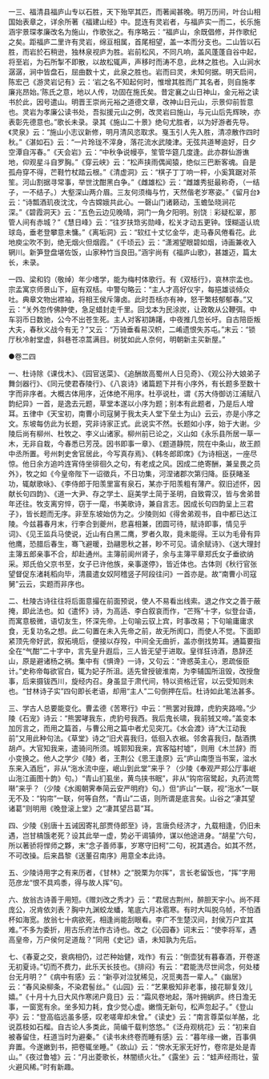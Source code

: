 <!-- { "loadSidebar": true } -->
一三、福清县福庐山专以石胜，天下殆罕其匹，而著闻甚晚。明万历间，叶台山相国始表章之，详余所著《福建山经》中。昆连有灵岩者，与福庐实一而二，长乐施涵宇景琛孝廉改名为施山，作歌张之。有序略云：“福庐山，余既倡修，并作歌纪之矣。距福庐二里许有灵岩，绵亘相属，首尾相望，盖一本而分支也。二山皆以石胜，而岩於石稍逊，独林泉视庐为胜。岩前松风，不同凡响，盖风蓬蓬自谷中起，将至岩，为石所掣不即散，以故松辄声，声移时而涛不息，此林之胜也。入山涧水潺潺，涧中皆盘石，屈曲数十丈，此泉之胜也。岩而曰灵，未知何据。明天启间，陈宏己《游灵岩记有》云：‘岩之名不知起何时，惟增其胜而广其名者，则自施孝廉兆昂始。’陈氏之意，地以人传，功固在施氏矣。昔定襄之山日神山，金元裕之读书於此，因号遣山。明晋王崇尚元裕之道德文章，改神山日元山，示景仰前哲意也。灵岩为孝廉公读书处，吾拟援元山之例，改灵岩曰施山，与元山后先辉映，亦表彰先德意也。”歌长未录。录其《施山二十景》绝句尤胜者，以为好游者先导。《灵泉》云：“施山小志议新修，明月清风恣取求。戛玉引人先入胜，清凉散作四时秋。”《湛如石》云：“一片玲珑不滓身，落花流水武陵津。无弦共道琴逾好，日夕空潭自泻春。”《天会岩》云：“中秋争说幔亭，笙管华筵几度逢。此亦群仙游谯地，仰观星斗自罗胸。”《穿云峡》云：“松声挟雨偶闻猿，绝似三巴断客魂。自是孤舟穿不得，芒鞋竹杖踏云根。”《清虚洞》云：“棋子丁丁响一枰，小奚箕踞对茶笙。河山割据寻常事，举世沈酣黑白争。”《雌雄松》云：“雌雄秀挺最称奇，（一结子，一不结子。）大壑深山两介眉。三友何须梅与竹，天然偕老岁寒姿。”《留月台》云：“诗瓢酒玑夜沈沈，今古嫦娥共此心。一磬山门诸籁动，玉蟾坠晓涧花深。”《碧霞洞天》云：“五色云边见晚晴，洞门一角夕阳明。别饶┆彩疑松翠，那管人间有赤城？”《慧日峰》云：“往岁扶筇劣勋峰，松关才动五更钟。馍糊遥认琉球岛，垂老登攀意未慵。”《离垢洞》云：“软红十丈忆金华，走马春风倦看花。此地庾尘吹不到，绝无烟火但烟霞。”《千顷云》云：“潇湘望眼碧如烟，诗画兼收入辋川。新笋登盘堪佐饭，山家种竹当良田。”涵宇尚有《福庐山歌》，甚雄迈，篇太长，未录。

一四、梁和钧（敬绰）年少嗜学，能为梅村体歌行。有《双栝行》，哀林宗孟也。宗孟寓京师景山下，庭有双栝。中警句略云：“主人才高好仪宇，每挹雄谈倾众吐。典章文物出襟袖，将相王侯斥簿卤。此时吾栝亦有神，怒干繁枝郁郁春。”又云：“关外忽传佛肿使，急足蜡封走千里。回戈本为民涂炭，让政敢从公鞭弭。中车羽币日数驰，公今不出苍生死。主人对客初踌躇，中夜推几忽长吁。自古陪臣叛大夫，春秋义战今有无？”又云：“万骑垂看易汉帜，二崤遗恨失苏屯。”末云：“锁厅秋冷射堂虚，斜巷苍凉蒿满目。树犹如此人奈何，明朝新主买新屋。”

●卷二四

一、杜诗除《课伐木》、《园官送菜》、《追酬故高蜀州人日见奇》、《观公孙大娘弟子舞剑器行》、《同元使君舂陵行》、《八哀诗》诸篇题下并有小序外，有长题多至数十字而非序者。大概古体用序，近体绝不用序。杜亭说杜，谓《苏大侍御访江浦赋八韵纪异》一首，是逸去元题，草堂本遂以小序为题；别本有此题者，乃是后人增耳。五律中《天宝初，南曹小司寇舅于我太夫人堂下垒土为山》云云，亦是小序之文。东坡每仿此为长题，究非诗家正式。此说实不然。长题如小序，始于大谢。少陵后尚有柳州、杜牧之、李义山诸家。柳州前已论之，义山如《永乐县所居一草一木，无非自栽，今春悉已芳茂。因书即事一章》、《题道静院，院在中条山，故王颜中丞所置。号州刺史舍官居此，今写真存焉》、《韩冬郎即席》《为诗相送，一座尽惊。他日余方追吟连宵侍坐徘徊久之句，有老成之风。因成二绝寄酬，兼呈畏之员外》，牧之如《今皇帝陛下一诏徵兵，不日功集，河涅诸郡次第归降。臣获睹圣功，辄献歌咏》、《李侍郎于阳羡里富有泉石，某亦于阳羡粗有薄产。叙旧述怀，因献长句四韵》、《道一大尹、存之学土、庭美学土简于圣明，自致霄汉，皆与舍弟昔年还往。牧支离穷悴，窃于一麾，书美歌诗，兼自言志。因成长句四韵呈上三君子》，皆长题而无序。非至东坡始仿为之。少陵则如《得舍弟观书，自中都已达江陵。今兹暮春月末，行李合到夔州，悲喜相兼，团圆可待，赋诗即事，情见乎词》、《见王监兵马使说，近山有白黑二鹰，罗者久取，竟未能得。王以为毛骨有异他鹰，恐腊后春生，骞飞避暖，劲翮思秋之甚，眇不可见。请余赋诗》、《送大理封主簿五郎亲事不合，却赴通州。主簿前阆州肾子，余与主簿平章郑氏女子垂欲纳采。郑氏伯父京书至，女子已许他族，亲事遂停》，皆近体也。古体则《秋行官张望督促东渚耗稻向毕，清晨遣女奴阿稽竖子阿段往问》一首亦是。故“南曹小司寇舅”云云，实题而非序也。

二、杜陵古诗往往将后面意撮在前面预说，使人不易看出线索。退之作文之善于蔽掩，即此法也。如《遣怀》诗，为高适、李白叙哀而作，“芒殇”十字，似登台语，而寓意极微，语切友生，怀深先帝。上句喻云驭上宾，时事改易；下句喻庸庸求食，无复功名之想。此二句置在未入先帝之前，故无所阂口，而使人不觉。下面即紧顶先帝好武，叙拓境后，便接以存殁，中间全无曲折，盖亦倒找势耳。通篇要指全在“气酣”二十字中，言先皇升遐后，三人皆无望于进取。皇徉狂诗酒，恳辞还山，原是避诸杨之祸。集中有《惧谗》一诗，又句云：“谗惑英主心，恩疏佞臣计。”史称帝每欲官白，辄为妃子所沮。适先曾授铍淮南，为李辅国所沮毁，改授詹事，后来摄钹西川，旋经内召。身虽显于肃代间，特以资格迁官，以云受知则未也。“甘林诗子实”四句即长老语，却用“主人”二句倒押在后。杜诗如此笔法甚多。

三、学古人总要能变化。曹孟德《苦寒行》中云：“熊罢对我蹲，虎豹夹路啼。”少陵《石宠》诗云：“熊罢哮我东，虎豹号我西。我后鬼长啸，我前狨又啼。”盖变本加厉言之，而用之篇首，与曹公用之篇中者尤见突兀。《水会渡》诗“大江动我前”又用此种句法。《草堂》诗之“旧犬喜我归，低徊入衣裾。邻舍喜我归，酤酒携胡卢。大官知我来，遣骑问所须。城郭知我来，宾客隘村墟”，则用《木兰辞》而小变换之。他人之学少《陵》者，王荆公《思王逢原》云“庐山南堕当书案，湓水东来入酒卮”，非从“沲水流中座，岷山到此堂”来乎？（少陵《奉观严郑公厅事岷山沲江画图十韵》句。）“青山扪虱坐，黄鸟挟书眠”，非从“钩帘宿鹭起，丸药流莺啭”来乎？（少陵《水阁朝霁奉简云安严明府》句。）但“庐山”一联，视“沲水”一联无不及：“钩帘”一联，何等自然，“青山”二语，则所谓是底言矣。山谷之“凄其望诸葛”则明用《晚登滚上堂》之“凄其望吕葛”耳。

四、少陵《别唐十五诫因寄礼部贾侍郎至》诗，言唐负经济才，九载相逢，仍旧未遇，岂甘槁饿老死？设其此举一虚，势必干谒镇帅，谋以他途进身。“胡星”六句，所以著骄将悍师之夥，末“念子善师事，岁寒守旧柯”二句，祝其遇合。如其不然，不可改操。后来昌黎《送董召南序》用意全本此诗。

五、少陵诗用字之有来历者，《甘林》之“脱栗为尔挥”，言长老留饭也，“挥”字用范彦龙“恨不具鸡黍，得与故人挥”句。

六、放翁古诗善于用短。《赠刘改之秀才》云：“君居古荆州，醉胆天宇小。尚不拜庞公，况肯依刘表？胸中九渊蛟龙蟠，笔底六月冰雹寒。有时大叫脱乌帧，不怕酒杯如海宽。放翁七十病欲死，相逢尚能刮眼看。李广不生楚汉间，封侯万户宜其难。”不多为委折，用古乐府法作古诗也。改之《沁园春》词末云：“使李将军，遇高皇帝，万户侯何足道哉？”同用《史记》语，未知孰为先后。

七、《春夏之交，衰病相仍，过芒种始健，戏作》有云：“倒壶犹有暮春酒，开卷遂无初夏诗。”切而不费力，此乐天长技也。《排闷》有云：“君能洗尽世间念，何处楼台无月明？”《病中有感》云：“新亭对泣犹稀见，况觅夷吾一辈人。”《幽居》云：“春风染柳条，不染君髻丝。”《山园》云：“艺果极知非老事，接花聊复效儿嬉。”《十月十九日大风作寒闭户竟日》云：“霜风卷地起，落叶拥蜗庐。终日澹无事，一窗宽有余。坐多知力耗，食少觉心虚。嫩惰无新句，松声忽起子。”《登山亭》云：“登高临远虽多感，叹老嗟卑却未曾。”《读史》云：“南言尊菜似羊酪，北说荔枝如石榴。自古论人多类此，简编千载判悠悠。”《泛舟观桃花》云：“初来自被春留住，枉道当时为避秦。”《读书未终卷而睡有感》云：“暮年缘一嫩，百事俱弃置。今遂嫩到书，把卷辄坐睡。”《故山》云：“傍水无家无好竹，卷帘是处是青山。”《夜过鲁墟》云：“月出菱歌长，林闇绩火壮。”《露坐》云：“蛙声经雨壮，萤火避风稀。”时有新趣。

